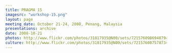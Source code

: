 ```yaml
---
title: PRAGMA 15 
imagesrc: "workshop-15.png"
layout: page
meeting_date: October 21-24, 2008, Penang, Malaysia
presentations: archive
date: 2008-10-21
photos: http://www.flickr.com/photos/31817935@N00/sets/72157609869487942
culture: http://www.flickr.com/photos/31817935@N00/sets/72157608757873479/
---
```


